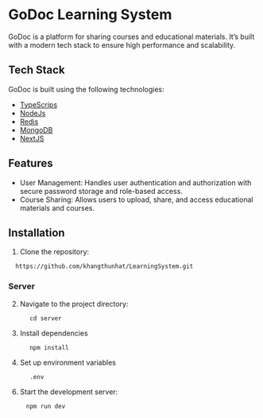 # GoDoc Learning System

GoDoc is a platform for sharing courses and educational materials. It’s built with a modern tech stack to ensure high performance and scalability.

## Tech Stack

GoDoc is built using the following technologies:
- [TypeScrips](https://www.typescriptlang.org)
- [NodeJs](https://nodejs.org/)
- [Redis](https://redis.io/)
- [MongoDB](https://www.mongodb.com/)
- [NextJS](https://nextjs.org/)

## Features
- User Management: Handles user authentication and authorization with secure password storage and role-based access.
-	Course Sharing: Allows users to upload, share, and access educational materials and courses.

## Installation


1. Clone the repository:
   
```shell
  https://github.com/khangthunhat/LearningSystem.git
```

### Server
2. Navigate to the project directory:
```shell
      cd server
```
3. Install dependencies
   
```shell
      npm install
```

4. Set up environment variables
   
```shell
      .env
```
6. Start the development server:
```shell
     npm run dev
```
